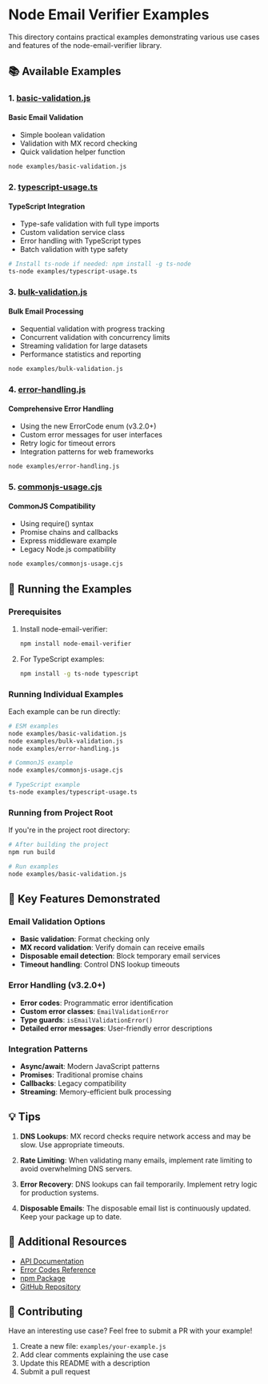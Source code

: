 # Node Email Verifier Examples

This directory contains practical examples demonstrating various use cases and features of the
node-email-verifier library.

## 📚 Available Examples

### 1. [basic-validation.js](./basic-validation.js)

#### Basic Email Validation

- Simple boolean validation
- Validation with MX record checking
- Quick validation helper function

```bash
node examples/basic-validation.js
```

### 2. [typescript-usage.ts](./typescript-usage.ts)

#### TypeScript Integration

- Type-safe validation with full type imports
- Custom validation service class
- Error handling with TypeScript types
- Batch validation with type safety

```bash
# Install ts-node if needed: npm install -g ts-node
ts-node examples/typescript-usage.ts
```

### 3. [bulk-validation.js](./bulk-validation.js)

#### Bulk Email Processing

- Sequential validation with progress tracking
- Concurrent validation with concurrency limits
- Streaming validation for large datasets
- Performance statistics and reporting

```bash
node examples/bulk-validation.js
```

### 4. [error-handling.js](./error-handling.js)

#### Comprehensive Error Handling

- Using the new ErrorCode enum (v3.2.0+)
- Custom error messages for user interfaces
- Retry logic for timeout errors
- Integration patterns for web frameworks

```bash
node examples/error-handling.js
```

### 5. [commonjs-usage.cjs](./commonjs-usage.cjs)

#### CommonJS Compatibility

- Using require() syntax
- Promise chains and callbacks
- Express middleware example
- Legacy Node.js compatibility

```bash
node examples/commonjs-usage.cjs
```

## 🚀 Running the Examples

### Prerequisites

1. Install node-email-verifier:

   ```bash
   npm install node-email-verifier
   ```

2. For TypeScript examples:

   ```bash
   npm install -g ts-node typescript
   ```

### Running Individual Examples

Each example can be run directly:

```bash
# ESM examples
node examples/basic-validation.js
node examples/bulk-validation.js
node examples/error-handling.js

# CommonJS example
node examples/commonjs-usage.cjs

# TypeScript example
ts-node examples/typescript-usage.ts
```

### Running from Project Root

If you're in the project root directory:

```bash
# After building the project
npm run build

# Run examples
node examples/basic-validation.js
```

## 📝 Key Features Demonstrated

### Email Validation Options

- **Basic validation**: Format checking only
- **MX record validation**: Verify domain can receive emails
- **Disposable email detection**: Block temporary email services
- **Timeout handling**: Control DNS lookup timeouts

### Error Handling (v3.2.0+)

- **Error codes**: Programmatic error identification
- **Custom error classes**: `EmailValidationError`
- **Type guards**: `isEmailValidationError()`
- **Detailed error messages**: User-friendly error descriptions

### Integration Patterns

- **Async/await**: Modern JavaScript patterns
- **Promises**: Traditional promise chains
- **Callbacks**: Legacy compatibility
- **Streaming**: Memory-efficient bulk processing

## 💡 Tips

1. **DNS Lookups**: MX record checks require network access and may be slow. Use appropriate
   timeouts.

2. **Rate Limiting**: When validating many emails, implement rate limiting to avoid overwhelming DNS
   servers.

3. **Error Recovery**: DNS lookups can fail temporarily. Implement retry logic for production
   systems.

4. **Disposable Emails**: The disposable email list is continuously updated. Keep your package up to
   date.

## 🔗 Additional Resources

- [API Documentation](../README.md)
- [Error Codes Reference](../README.md#error-handling)
- [npm Package](https://www.npmjs.com/package/node-email-verifier)
- [GitHub Repository](https://github.com/jesselpalmer/node-email-verifier)

## 🤝 Contributing

Have an interesting use case? Feel free to submit a PR with your example!

1. Create a new file: `examples/your-example.js`
2. Add clear comments explaining the use case
3. Update this README with a description
4. Submit a pull request
